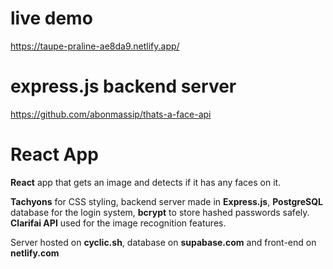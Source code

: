 # live demo
https://taupe-praline-ae8da9.netlify.app/

# express.js backend server
https://github.com/abonmassip/thats-a-face-api

# React App
**React** app that gets an image and detects if it has any faces on it.

**Tachyons** for CSS styling, backend server made in **Express.js**, **PostgreSQL** database for the login system, **bcrypt** to store hashed passwords safely. **Clarifai API** used for the image recognition features.

Server hosted on **cyclic.sh**, database on **supabase.com** and front-end on **netlify.com**
